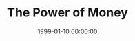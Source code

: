 ---
layout: series
series: "The Power of Money"
permalink: "/the-power-of-money/"
title: "The Power of Money"
date: 1999-01-10 00:00:00
endDate: 1999-01-24 00:00:00
description: "Did you know that the Bible speaks about money more than almost any other subject? "
src: "http://s3.amazonaws.com/crossroads-media/images/GenericCrnerSign.jpg"
---